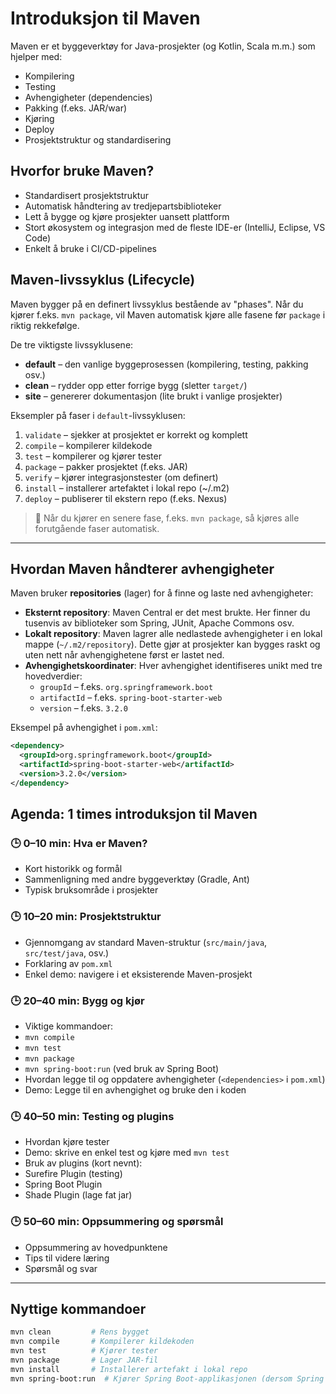 # Introduksjon til Maven

Maven er et byggeverktøy for Java-prosjekter (og Kotlin, Scala m.m.) som hjelper med:
- Kompilering
- Testing
- Avhengigheter (dependencies)
- Pakking (f.eks. JAR/war)
- Kjøring
- Deploy
- Prosjektstruktur og standardisering

## Hvorfor bruke Maven?
- Standardisert prosjektstruktur
- Automatisk håndtering av tredjepartsbiblioteker
- Lett å bygge og kjøre prosjekter uansett plattform
- Stort økosystem og integrasjon med de fleste IDE-er (IntelliJ, Eclipse, VS Code)
- Enkelt å bruke i CI/CD-pipelines

## Maven-livssyklus (Lifecycle)
Maven bygger på en definert livssyklus bestående av "phases". Når du kjører f.eks. `mvn package`, vil Maven automatisk kjøre alle fasene før `package` i riktig rekkefølge.

De tre viktigste livssyklusene:

- **default** – den vanlige byggeprosessen (kompilering, testing, pakking osv.)
- **clean** – rydder opp etter forrige bygg (sletter `target/`)
- **site** – genererer dokumentasjon (lite brukt i vanlige prosjekter)

Eksempler på faser i `default`-livssyklusen:
1. `validate` – sjekker at prosjektet er korrekt og komplett
2. `compile` – kompilerer kildekode
3. `test` – kompilerer og kjører tester
4. `package` – pakker prosjektet (f.eks. JAR)
5. `verify` – kjører integrasjonstester (om definert)
6. `install` – installerer artefaktet i lokal repo (~/.m2)
7. `deploy` – publiserer til ekstern repo (f.eks. Nexus)

> 🔁 Når du kjører en senere fase, f.eks. `mvn package`, så kjøres alle forutgående faser automatisk.

---

## Hvordan Maven håndterer avhengigheter

Maven bruker **repositories** (lager) for å finne og laste ned avhengigheter:

- **Eksternt repository**: Maven Central er det mest brukte. Her finner du tusenvis av biblioteker som Spring, JUnit, Apache Commons osv.
- **Lokalt repository**: Maven lagrer alle nedlastede avhengigheter i en lokal mappe (`~/.m2/repository`). Dette gjør at prosjekter kan bygges raskt og uten nett når avhengighetene først er lastet ned.
- **Avhengighetskoordinater**: Hver avhengighet identifiseres unikt med tre hovedverdier:
  - `groupId` – f.eks. `org.springframework.boot`
  - `artifactId` – f.eks. `spring-boot-starter-web`
  - `version` – f.eks. `3.2.0`

Eksempel på avhengighet i `pom.xml`:

```xml
<dependency>
  <groupId>org.springframework.boot</groupId>
  <artifactId>spring-boot-starter-web</artifactId>
  <version>3.2.0</version>
</dependency>
```

## Agenda: 1 times introduksjon til Maven

### 🕒 0–10 min: Hva er Maven?
- Kort historikk og formål
- Sammenligning med andre byggeverktøy (Gradle, Ant)
- Typisk bruksområde i prosjekter

### 🕒 10–20 min: Prosjektstruktur
- Gjennomgang av standard Maven-struktur (`src/main/java`, `src/test/java`, osv.)
- Forklaring av `pom.xml`
- Enkel demo: navigere i et eksisterende Maven-prosjekt

### 🕒 20–40 min: Bygg og kjør
- Viktige kommandoer:
- `mvn compile`
- `mvn test`
- `mvn package`
- `mvn spring-boot:run` (ved bruk av Spring Boot)
- Hvordan legge til og oppdatere avhengigheter (`<dependencies>` i `pom.xml`)
- Demo: Legge til en avhengighet og bruke den i koden

### 🕒 40–50 min: Testing og plugins
- Hvordan kjøre tester
- Demo: skrive en enkel test og kjøre med `mvn test`
- Bruk av plugins (kort nevnt):
- Surefire Plugin (testing)
- Spring Boot Plugin
- Shade Plugin (lage fat jar)

### 🕒 50–60 min: Oppsummering og spørsmål
- Oppsummering av hovedpunktene
- Tips til videre læring
- Spørsmål og svar

---

## Nyttige kommandoer

```bash
mvn clean         # Rens bygget
mvn compile       # Kompilerer kildekoden
mvn test          # Kjører tester
mvn package       # Lager JAR-fil
mvn install       # Installerer artefakt i lokal repo
mvn spring-boot:run  # Kjører Spring Boot-applikasjonen (dersom Spring Boot-plugin er konfigurert)
```

